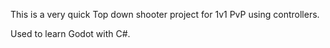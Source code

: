 This is a very quick Top down shooter project for 1v1 PvP using controllers.

Used to learn Godot with C#.
